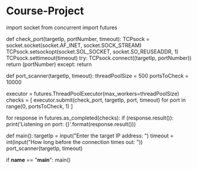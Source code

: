 # Course-Project

import socket
from concurrent import futures

def check_port(targetIp, portNumber, timeout):
   TCPsock = socket.socket(socket.AF_INET, socket.SOCK_STREAM)
   TCPsock.setsockopt(socket.SOL_SOCKET, socket.SO_REUSEADDR, 1)
   TCPsock.settimeout(timeout)
   try:
       TCPsock.connect((targetIp, portNumber))
       return (portNumber)
   except:
       return

def port_scanner(targetIp, timeout):
   threadPoolSize = 500
   portsToCheck = 10000

   executor = futures.ThreadPoolExecutor(max_workers=threadPoolSize)
   checks = [
       executor.submit(check_port, targetIp, port, timeout)
       for port in range(0, portsToCheck, 1)
   ]

   for response in futures.as_completed(checks):
       if (response.result()):
           print('Listening on port: {}'.format(response.result()))

def main():
   targetIp = input("Enter the target IP address: ")
   timeout = int(input("How long before the connection times out: "))
   port_scanner(targetIp, timeout)

if __name__ == "__main__":
   main()
